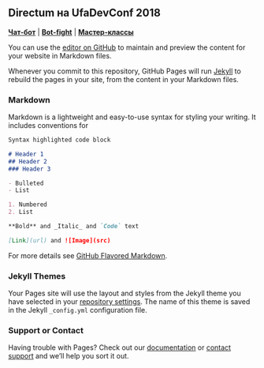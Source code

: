 ## Directum на UfaDevConf 2018

**[Чат-бот](https://directumufa.github.io/ufadefconf/chatbot)** | **[Bot-fight](https://directumufa.github.io/ufadefconf/botfight)** | **[Мастер-классы](https://directumufa.github.io/ufadefconf/mclasses)**


You can use the [editor on GitHub](https://github.com/directumufa/ufadefconf/edit/master/index.md) to maintain and preview the content for your website in Markdown files.

Whenever you commit to this repository, GitHub Pages will run [Jekyll](https://jekyllrb.com/) to rebuild the pages in your site, from the content in your Markdown files.

### Markdown

Markdown is a lightweight and easy-to-use syntax for styling your writing. It includes conventions for

```markdown
Syntax highlighted code block

# Header 1
## Header 2
### Header 3

- Bulleted
- List

1. Numbered
2. List

**Bold** and _Italic_ and `Code` text

[Link](url) and ![Image](src)
```

For more details see [GitHub Flavored Markdown](https://guides.github.com/features/mastering-markdown/).

### Jekyll Themes

Your Pages site will use the layout and styles from the Jekyll theme you have selected in your [repository settings](https://github.com/directumufa/ufadefconf/settings). The name of this theme is saved in the Jekyll `_config.yml` configuration file.

### Support or Contact

Having trouble with Pages? Check out our [documentation](https://help.github.com/categories/github-pages-basics/) or [contact support](https://github.com/contact) and we’ll help you sort it out.
